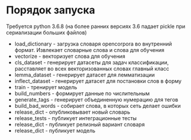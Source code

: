 # Порядок запуска
Требуется python 3.6.8 (на более ранних версиях 3.6 падает pickle при сериализации больших файлов)
- load_dictionary - загрузка словаря opencorpora во внутренний формат. Извлекает словарные слова и слова для обучения
- vectorize - векторизует слова для обучения
- cls_dataset - генерирует датасеты для задач классификации, расставляет во всех векторизованных словах главный класс
- lemma_dataset - генерирует датасет для лемматизации
- inflect_dataset - генерирует датасет для постановки слов в форму
- train - тренирует модель
- build_numbers - формирует данные по числительным
- generate_tags - генерирует объединенную нумерацию для тегов
- build_bad_words - собирает слова, в которых сеть делает ошибки
- release_dict - опубликовывает новый словарь
- release_tests - публикует интеграционные тесты
- release_dict - публикует релизный вариант словаря
- release_dict - публикует модель